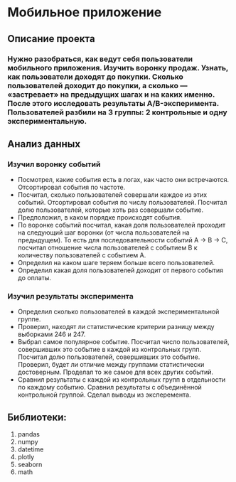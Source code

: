 # Мобильное приложение
## Описание проекта
### Нужно разобраться, как ведут себя пользователи мобильного приложения. Изучить воронку продаж. Узнать, как пользователи доходят до покупки. Сколько пользователей доходит до покупки, а сколько — «застревает» на предыдущих шагах и на каких именно. После этого исследовать результаты A/B-эксперимента. Пользователей разбили на 3 группы: 2 контрольные  и одну экспериментальную.
## Анализ данных
### Изучил воронку событий
- Посмотрел, какие события есть в логах, как часто они встречаются. Отсортировал события по частоте.
- Посчитал, сколько пользователей совершали каждое из этих событий. Отсортировал события по числу пользователей. Посчитал долю пользователей, которые хоть раз совершали событие.
- Предположил, в каком порядке происходят события.
- По воронке событий посчитал, какая доля пользователей проходит на следующий шаг воронки (от числа пользователей на предыдущем). То есть для последовательности событий A → B → C, посчитал отношение числа пользователей с событием B к количеству пользователей с событием A.
- Определил на каком шаге теряем больше всего пользователей.
- Определил какая доля пользователей доходит от первого события до оплаты.
### Изучил результаты эксперимента
- Определил сколько пользователей в каждой экспериментальной группе.
- Проверил, находят ли статистические критерии разницу между выборками 246 и 247.
- Выбрал самое популярное событие. Посчитал число пользователей, совершивших это событие в каждой из контрольных групп. Посчитал долю пользователей, совершивших это событие. Проверил, будет ли отличие между группами статистически достоверным. Проделал то же самое для всех других событий.
- Сравнил результаты с каждой из контрольных групп в отдельности по каждому событию. Сравнил результаты с объединённой контрольной группой. Сделал выводы из эксперемента.

## Библиотеки:
1. pandas
2. numpy
3. datetime
4. plotly
5. seaborn
6. math
